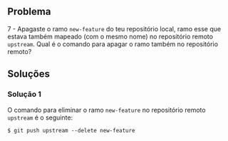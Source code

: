 ## Problema

7 - Apagaste o ramo `new-feature` do teu repositório local, ramo esse que
estava também mapeado (com o mesmo nome) no repositório remoto `upstream`. Qual
é o comando para apagar o ramo também no repositório remoto?

## Soluções

### Solução 1

O comando para eliminar o ramo `new-feature` no repositório remoto `upstream` é
o seguinte:

```
$ git push upstream --delete new-feature
```
